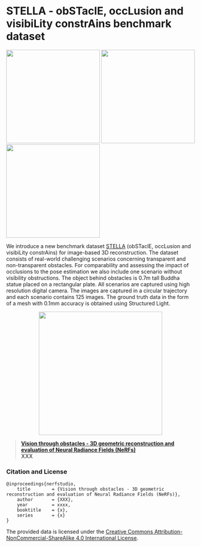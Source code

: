 # STELLA - obSTaclE, occLusion and visibiLity constrAins benchmark dataset
[<img src="https://github.com/sqirrel3/STELLA/blob/main/imgs/no-obstacle-trajectory.png" width="250"/>](no-obstacle-trajectory.png)
[<img src="https://github.com/sqirrel3/STELLA/blob/main/imgs/window-trajectory.png" width="250"/>](window-trajectory.png)
[<img src="https://github.com/sqirrel3/STELLA/blob/main/imgs/vegetation-trajectory.png" width="250"/>](vegetation-trajectory.png)

We introduce a new benchmark dataset [STELLA](https://drive.google.com/file/d/1cxkB6OB_vUkszVOANeU8848njFiuxY2W/view?usp=drive_link) (obSTaclE, occLusion and visibiLity constrAins) for image-based 3D reconstruction. The dataset consists of real-world challenging scenarios concerning transparent and non-transparent obstacles. For comparability and assessing the impact of occlusions to the pose estimation we also include one scenario without visibility obstructions. The object behind obstacles is 0.7m tall Buddha statue placed on a rectangular plate. All scenarios are captured using high resolution digital camera. The images are captured in a circular trajectory and each scenario contains 125 images. The ground truth data in the form of a mesh with 0.1mm accuracy is obtained using Structured Light.

<p align="center">
 <img src="https://github.com/sqirrel3/STELLA/blob/main/imgs/ground-truth-mesh.gif" width="330"/>
</p>

> [**Vision through obstacles - 3D geometric reconstruction and evaluation of Neural Radiance Fields (NeRFs)**](url) <br />
> **XXX**

### Citation and License
```
@inproceedings{nerfstudio,
	title        = {Vision through obstacles - 3D geometric reconstruction and evaluation of Neural Radiance Fields (NeRFs)},
	author       = {XXX},
	year         = xxxx,
	booktitle    = {x},
	series       = {x}
}

```

The provided data is licensed under the [Creative Commons Attribution-NonCommercial-ShareAlike 4.0 International License](https://creativecommons.org/licenses/by-nc-sa/4.0/).
